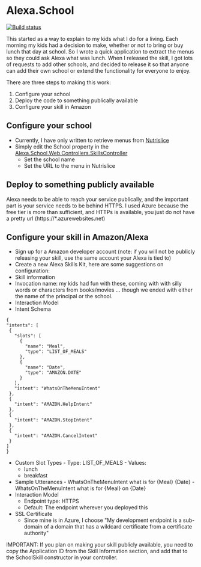 # Alexa.School
[![Build status](https://ci.appveyor.com/api/projects/status/a5roybe8vrbrpyw7/branch/master?svg=true)](https://ci.appveyor.com/project/unaware1224/alexa-school/branch/master)

This started as a way to explain to my kids what I do for a living. Each morning my kids had a decision to make, whether or not to bring or buy lunch that day at school.  So I wrote a quick application to extract the menus so they could ask Alexa what was lunch.  When I released the skill, I got lots of requests to add other schools, and decided to release it so that anyone can add their own school or extend the functionality for everyone to enjoy.

There are three steps to making this work:
 1. Configure your school
 2. Deploy the code to something publically available
 3. Configure your skill in Amazon
 
## Configure your school
 - Currently, I have only written to retrieve menus from [Nutrislice](http://www.nutrislice.com/)
 - Simply edit the School property in the [Alexa.School.Web.Controllers.SkillsController](https://github.com/unaware1224/Alexa.School/blob/master/Alexa.School.Web/Controllers/SkillsController.cs#L22-L28)
   - Set the school name
   - Set the URL to the menu in Nutrislice

## Deploy to something publicly available
Alexa needs to be able to reach your service publically, and the important part is your service needs to be behind HTTPS.  I used Azure because the free tier is more than sufficient, and HTTPs is available, you just do not have a pretty url (https://*.azurewebsites.net)

## Configure your skill in Amazon/Alexa
 - Sign up for a Amazon developer account (note: if you will not be publicly releasing your skill, use the same account your Alexa is tied to)
 - Create a new Alexa Skills Kit, here are some suggestions on configuration:
  - Skill information
   - Invocation name: my kids had fun with these, coming with with silly words or characters from books/movies ... though we ended with either the name of the principal or the school.
  - Interaction Model
   - Intent Schema
   ```
   {
  "intents": [
    {
      "slots": [
        {
          "name": "Meal",
          "type": "LIST_OF_MEALS"
        },
        {
          "name": "Date",
          "type": "AMAZON.DATE"
        }
      ],
      "intent": "WhatsOnTheMenuIntent"
    },
    {
      "intent": "AMAZON.HelpIntent"
    },
    {
      "intent": "AMAZON.StopIntent"
    },
    {
      "intent": "AMAZON.CancelIntent"
    }
  ]
}
```
   - Custom Slot Types
    - Type: LIST_OF_MEALS
    - Values: 
     - lunch
     - breakfast
   - Sample Utterances
    - WhatsOnTheMenuIntent what is for {Meal} {Date}
    - WhatsOnTheMenuIntent what is for {Meal} on {Date}
  - Interaction Model
    - Endpoint type: HTTPS
    - Default: The endpoint wherever you deployed this
  - SSL Certificate
    - Since mine is in Azure, I choose "My development endpoint is a sub-domain of a domain that has a wildcard certificate from a certificate authority"
    

IMPORTANT: If you plan on making your skill publicly available, you need to copy the Application ID from the Skill Information section, and add that to the SchoolSkill constructor in your controller.
